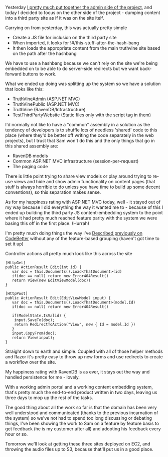 Yesterday [I pretty much put together the admin side of the project](/entries/this-week,-lets-create-a-start-up---day-1.html), and today I decided to focus on the other side of the project - dumping content into a third party site as if it was on the site itelf.

Carrying on from yesterday, this was actually pretty simple

- Create a JS file for inclusion on the third party site
- When imported, it looks for !#/this-stuff-after-the-hash-bang
- It then loads the appropriate content from the main truthvine site based on the path after the hashbang

We have to use a hashbang because we can't rely on the site we're being embedded on to be able to do server-side redirects but we want back-forward buttons to work.

What we ended up doing was splitting up the system so we have a solution that looks like this:

- TruthVineAdmin (ASP.NET MVC)
- TruthVinePublic (ASP.NET MVC)
- TruthVine (RavenDB/Infrastructure)
- TestThirdPartyWebsite (Static files only with the script tag in them)

I'd normally not like to have a "common" assembly in a solution as the tendency of developers is to shuffle lots of needless 'shared' code to this place (where they'd be better off writing the code separately in the web projects), but I trust that Sam won't do this and the only things that go in this shared assembly are:

- RavenDB models
- Common ASP.NET MVC infrastructure (session-per-request)
- The paging code

There is little point trying to share view models or play around trying to re-use views and hide and show admin functionality on content pages (that stuff is always horrible to do unless you have time to build up some decent conventions), so this separation makes sense.

As for my happiness rating with ASP.NET MVC today, well - it stayed out of my way because I did everything the way it wanted me to - because of this I ended up building the third party JS content-embedding system to the point where it had pretty much reached feature parity with the system we were basing this off in the first place. (Hurrah)

I'm pretty much doing things the way I've [Described previously on CodeBetter](http://codebetter.com/robashton/2011/06/13/finding-a-balance-with-asp-net-mvc/) without any of the feature-based grouping (haven't got time to set it up)

Controller actions all pretty much look like this across the site

    [HttpGet]
    public ActionResult Edit(int id) {
       var doc = this.Documents().Load<ThatDocument>(id)
       if(doc == null) return new Error404Result()
       return View(new EditViewModel(doc))
    }

    [HttpPost]
    public ActionResult Edit(EditViewModel input) {
       var doc = this.Documents().Load<ThatDocument>(model.Id)
       if(doc == null) return new Error404Result()
       
       if(ModelState.IsValid) {
        input.SaveTo(doc);
        return RedirectToAction("View", new { Id = model.Id })
       }
       input.CopyFrom(doc);
       return View(input);
    }

Straight down to earth and simple. Coupled with all of those helper methods and Razor it's pretty easy to throw up new forms and use redirects to create a workflow over the site.

My happiness rating with RavenDB is as ever, it stays out the way and handled persistence for me - lovely.

With a working admin portal and a working content embedding system, that's pretty much the end-to-end product written in two days, leaving us three days to mop up the rest of the tasks. 

The good thing about all the work so far is that the domain has been very well understood and communicated (thanks to the previous incarnation of the system) so we've not had to spend too long discussing or debating things, I've been showing the work to Sam on a feature by feature basis to get feedback (he is my customer after all) and adopting his feedback every hour or so. 

Tomorrow we'll look at getting these three sites deployed on EC2, and throwing the audio files up to S3, because that'll put us in a good place.
